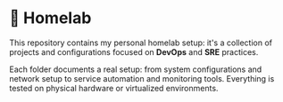 # 🧪 Homelab

This repository contains my personal homelab setup: it's a collection of projects and configurations focused on **DevOps** and **SRE** practices.

Each folder documents a real setup: from system configurations and network setup to service automation and monitoring tools. Everything is tested on physical hardware or virtualized environments.
